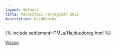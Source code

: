 ```yaml
---
layout: default
title: Választási névjegyzék 2022
description: Hajdúdorog
---
```


{% include settlementHTMLs/Hajduudorog.html %}

[Vissza](./)